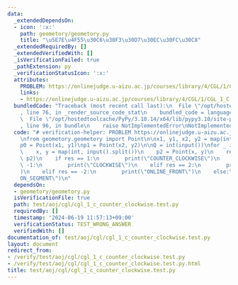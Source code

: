 ```yaml
---
data:
  _extendedDependsOn:
  - icon: ':x:'
    path: geometory/geometory.py
    title: "\u5E7E\u4F55\u30C6\u30F3\u30D7\u30EC\u30FC\u30C8"
  _extendedRequiredBy: []
  _extendedVerifiedWith: []
  _isVerificationFailed: true
  _pathExtension: py
  _verificationStatusIcon: ':x:'
  attributes:
    PROBLEM: https://onlinejudge.u-aizu.ac.jp/courses/library/4/CGL/1/CGL_1_C
    links:
    - https://onlinejudge.u-aizu.ac.jp/courses/library/4/CGL/1/CGL_1_C
  bundledCode: "Traceback (most recent call last):\n  File \"/opt/hostedtoolcache/PyPy/3.10.14/x64/lib/pypy3.10/site-packages/onlinejudge_verify/documentation/build.py\"\
    , line 76, in _render_source_code_stat\n    bundled_code = language.bundle(\n\
    \  File \"/opt/hostedtoolcache/PyPy/3.10.14/x64/lib/pypy3.10/site-packages/onlinejudge_verify/languages/python.py\"\
    , line 96, in bundle\n    raise NotImplementedError\nNotImplementedError\n"
  code: "# verification-helper: PROBLEM https://onlinejudge.u-aizu.ac.jp/courses/library/4/CGL/1/CGL_1_C\n\
    \nfrom geometory.geometory import Point\n\nx1, y1, x2, y2 = map(int, input().split())\n\
    p0 = Point(x1, y1)\np1 = Point(x2, y2)\n\nQ = int(input())\nfor _ in range(Q):\n\
    \    x, y = map(int, input().split())\n    p2 = Point(x, y)\n    res = p0.ccw(p1,\
    \ p2)\n    if res == 1:\n        print(\"COUNTER_CLOCKWISE\")\n    elif res ==\
    \ -1:\n        print(\"CLOCKWISE\")\n    elif res == 2:\n        print(\"ONLINE_BACK\"\
    )\n    elif res == -2:\n        print(\"ONLINE_FRONT\")\n    else:\n        print(\"\
    ON_SEGMENT\")\n"
  dependsOn:
  - geometory/geometory.py
  isVerificationFile: true
  path: test/aoj/cgl/cgl_1_c_counter_clockwise.test.py
  requiredBy: []
  timestamp: '2024-06-19 11:57:13+09:00'
  verificationStatus: TEST_WRONG_ANSWER
  verifiedWith: []
documentation_of: test/aoj/cgl/cgl_1_c_counter_clockwise.test.py
layout: document
redirect_from:
- /verify/test/aoj/cgl/cgl_1_c_counter_clockwise.test.py
- /verify/test/aoj/cgl/cgl_1_c_counter_clockwise.test.py.html
title: test/aoj/cgl/cgl_1_c_counter_clockwise.test.py
---
```

